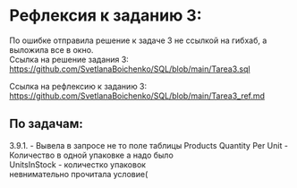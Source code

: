 
# Рефлексия к заданию 3:


По ошибке отправила решение к задаче 3 не ссылкой на гибхаб, а выложила все в окно.  
Сcылка на решение задания 3:
https://github.com/SvetlanaBoichenko/SQL/blob/main/Tarea3.sql

Сcылка на рефлексию к заданию 3:  
https://github.com/SvetlanaBoichenko/SQL/blob/main/Tarea3_ref.md


## По задачам:  
3.9.1. - Вывела в запросе не то поле таблицы Products 
 Quantity Per Unit - Количество в одной упаковке 
а надо было    
UnitsInStock - количестко упаковок  
невнимательно прочитала условие(


